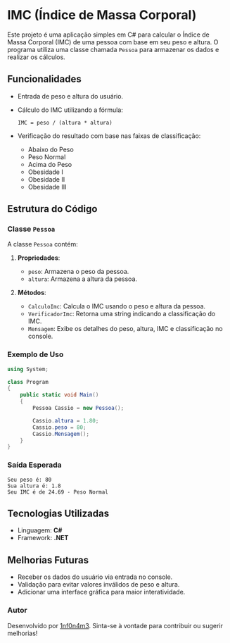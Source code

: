 # IMC (Índice de Massa Corporal)

Este projeto é uma aplicação simples em C# para calcular o Índice de Massa Corporal (IMC) de uma pessoa com base em seu peso e altura. O programa utiliza uma classe chamada `Pessoa` para armazenar os dados e realizar os cálculos.

## Funcionalidades

- Entrada de peso e altura do usuário.
- Cálculo do IMC utilizando a fórmula:

  ```
  IMC = peso / (altura * altura)
  ```

- Verificação do resultado com base nas faixas de classificação:
  - Abaixo do Peso
  - Peso Normal
  - Acima do Peso
  - Obesidade I
  - Obesidade II
  - Obesidade III

## Estrutura do Código

### Classe `Pessoa`

A classe `Pessoa` contém:

1. **Propriedades**:
   - `peso`: Armazena o peso da pessoa.
   - `altura`: Armazena a altura da pessoa.

2. **Métodos**:
   - `CalculoImc`: Calcula o IMC usando o peso e altura da pessoa.
   - `VerificadorImc`: Retorna uma string indicando a classificação do IMC.
   - `Mensagem`: Exibe os detalhes do peso, altura, IMC e classificação no console.

### Exemplo de Uso

```csharp
using System;

class Program
{
    public static void Main()
    {
        Pessoa Cassio = new Pessoa();

        Cassio.altura = 1.80;
        Cassio.peso = 80;
        Cassio.Mensagem();
    }
}
```

### Saída Esperada

```plaintext
Seu peso é: 80 
Sua altura é: 1.8 
Seu IMC é de 24.69 - Peso Normal
```

## Tecnologias Utilizadas

- Linguagem: **C#**
- Framework: **.NET**

## Melhorias Futuras

- Receber os dados do usuário via entrada no console.
- Validação para evitar valores inválidos de peso e altura.
- Adicionar uma interface gráfica para maior interatividade.

### Autor

Desenvolvido por [1nf0n4m3](https://github.com/1nf0n4m3). Sinta-se à vontade para contribuir ou sugerir melhorias!
